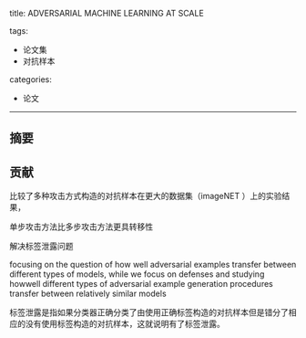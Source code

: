 
title: ADVERSARIAL MACHINE LEARNING AT SCALE

tags:

- 论文集
- 对抗样本

categories:

- 论文


------
## 摘要

<!--more-->
## 贡献
比较了多种攻击方式构造的对抗样本在更大的数据集（imageNET ）上的实验结果，

单步攻击方法比多步攻击方法更具转移性
 
解决标签泄露问题

focusing on the question of how well adversarial examples transfer between different types of models, while we focus on defenses and studying howwell different types of adversarial example generation procedures transfer between relatively similar models

标签泄露是指如果分类器正确分类了由使用正确标签构造的对抗样本但是错分了相应的没有使用标签构造的对抗样本，这就说明有了标签泄露。
